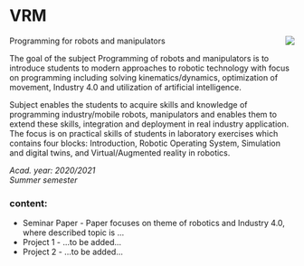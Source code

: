 # VRM

<img src="https://user-images.githubusercontent.com/100509090/155875814-bec0d898-ea33-4574-960f-1ef875c929bd.png" align="right">

Programming for robots and manipulators

The goal of the subject Programming of robots and manipulators is to introduce students to modern approaches to robotic technology with focus on programming including solving kinematics/dynamics, optimization of movement, Industry 4.0 and utilization of artificial intelligence.

Subject enables the students to acquire skills and knowledge of programming industry/mobile robots, manipulators and enables them to extend these skills, integration and deployment in real industry application. The focus is on practical skills of students in laboratory exercises which contains four blocks: Introduction, Robotic Operating System, Simulation and digital twins, and Virtual/Augmented reality in robotics.

*Acad. year: 2020/2021  
Summer semester*


### content:
- Seminar Paper - Paper focuses on theme of robotics and Industry 4.0, where described topic is ...
- Project 1 - ...to be added...
- Project 2 - ...to be added...
